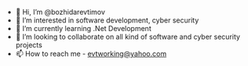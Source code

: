 - 👋 Hi, I’m @bozhidarevtimov
- 👀 I’m interested in software development, cyber security
- 🌱 I’m currently learning .Net Development
- 💞️ I’m looking to collaborate on all kind of software and cyber security projects
- 📫 How to reach me - evtworking@yahoo.com

<!---
bozhidarevtimov/bozhidarevtimov is a ✨ special ✨ repository because its `README.md` (this file) appears on your GitHub profile.
You can click the Preview link to take a look at your changes.
--->
